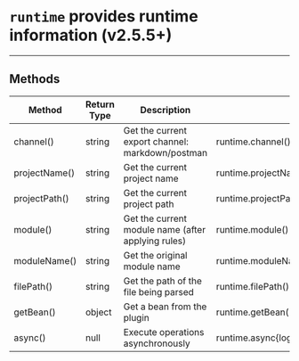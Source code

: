 # `runtime` provides runtime information (v2.5.5+)

---

## Methods

| Method  |  Return Type  |  Description  |  Example  |
| ------------ | ------------ | ------------ |------------ |
| channel() | string | Get the current export channel: markdown/postman | runtime.channel()| 
| projectName() | string | Get the current project name | runtime.projectName()| 
| projectPath() | string | Get the current project path | runtime.projectPath()| 
| module() | string | Get the current module name (after applying rules) | runtime.module()|
| moduleName() | string | Get the original module name | runtime.moduleName()|
| filePath() | string | Get the path of the file being parsed | runtime.filePath()|
| getBean() | object | Get a bean from the plugin | runtime.getBean("com.itangcent.intellij.jvm.DocHelper")|
| async() | null | Execute operations asynchronously | runtime.async{logger.info("async")}|